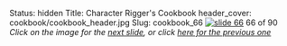Status: hidden
Title: Character Rigger's Cookbook
header_cover: cookbook/cookbook_header.jpg
Slug: cookbook_66
[![slide 66](https://dl.dropboxusercontent.com/u/2977490/presentations/cookbook/img66.jpg)](cookbook_67)
66 of 90
_Click on the image for the [next slide](cookbook_67), or click [here for the previous one](cookbook_65)_
